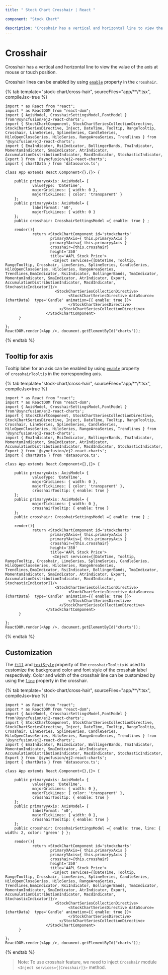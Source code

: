 ```yaml
---
title: " Stock Chart Crosshair | React "

component: "Stock Chart"

description: "Crosshair has a vertical and horizontal line to view the value of the axis at mouse position.The trackball used to display data collections"
---
```


# Crosshair

Crosshair has a vertical and horizontal line to view the value of the axis at mouse or touch position.

Crosshair lines can be enabled by using [`enable`](../api/chart/crosshairSettings/#enable) property in the `crosshair`.

{% tab template="stock-chart/cross-hair", sourceFiles="app/**/*.tsx", compileJsx=true %}

```tsx
import * as React from "react";
import * as ReactDOM from "react-dom";
import { AxisModel, CrosshairSettingsModel,FontModel }
from'@syncfusion/ej2-react-charts';
import { StockChartComponent, StockChartSeriesCollectionDirective, StockChartSeriesDirective, Inject, DateTime, Tooltip, RangeTooltip, Crosshair, LineSeries, SplineSeries, CandleSeries, HiloOpenCloseSeries, HiloSeries, RangeAreaSeries, Trendlines } from '@syncfusion/ej2-react-charts';
import { EmaIndicator, RsiIndicator, BollingerBands, TmaIndicator, MomentumIndicator, SmaIndicator, AtrIndicator, AccumulationDistributionIndicator, MacdIndicator, StochasticIndicator, Export } from '@syncfusion/ej2-react-charts';
import { chartData } from 'datasource.ts';

class App extends React.Component<{},{}> {

    public primaryxAxis: AxisModel= {
            valueType: 'DateTime',
            majorGridLines: { width: 0 },
            majorTickLines: { color: 'transparent' }
    };
    public primaryyAxis: AxisModel= {
            labelFormat: 'n0',
            majorTickLines: { width: 0 }
    };
    public crosshair: CrosshairSettingsModel ={ enable: true } ;

    render(){
            return <StockChartComponent id='stockcharts'
                    primaryXAxis={ this.primaryxAxis }
                    primaryYAxis={ this.primaryyAxis }
                    crosshair={this.crosshair}
                    height='350'
                    title='AAPL Stock Price'>
                     <Inject services={[DateTime, Tooltip, RangeTooltip, Crosshair, LineSeries, SplineSeries, CandleSeries, HiloOpenCloseSeries, HiloSeries, RangeAreaSeries, Trendlines,EmaIndicator, RsiIndicator, BollingerBands, TmaIndicator, MomentumIndicator, SmaIndicator, AtrIndicator, Export,       AccumulationDistributionIndicator, MacdIndicator, StochasticIndicator]}/>
                      <StockChartSeriesCollectionDirective>
                            <StockChartSeriesDirective dataSource={chartData}  type='Candle' animation={{ enable: true }}>
                            </StockChartSeriesDirective>
                        </StockChartSeriesCollectionDirective>
                  </StockChartComponent>
      }

};
ReactDOM.render(<App />, document.getElementById("charts"));

```

{% endtab %}

## Tooltip for axis

Tooltip label for an axis can be enabled by using [`enable`](../api/chart/crosshairTooltipModel/#enable)
property of `crosshairTooltip` in the corresponding axis.

{% tab template="stock-chart/cross-hair", sourceFiles="app/**/*.tsx", compileJsx=true %}

```tsx
import * as React from "react";
import * as ReactDOM from "react-dom";
import { AxisModel, CrosshairSettingsModel,FontModel }
from'@syncfusion/ej2-react-charts';
import { StockChartComponent, StockChartSeriesCollectionDirective, StockChartSeriesDirective, Inject, DateTime, Tooltip, RangeTooltip, Crosshair, LineSeries, SplineSeries, CandleSeries, HiloOpenCloseSeries, HiloSeries, RangeAreaSeries, Trendlines } from '@syncfusion/ej2-react-charts';
import { EmaIndicator, RsiIndicator, BollingerBands, TmaIndicator, MomentumIndicator, SmaIndicator, AtrIndicator, AccumulationDistributionIndicator, MacdIndicator, StochasticIndicator, Export } from '@syncfusion/ej2-react-charts';
import { chartData } from 'datasource.ts';

class App extends React.Component<{},{}> {

    public primaryxAxis: AxisModel= {
            valueType: 'DateTime',
            majorGridLines: { width: 0 },
            majorTickLines: { color: 'transparent' },
            crosshairTooltip: { enable: true }
    };
    public primaryyAxis: AxisModel= {
            majorTickLines: { width: 0 },
            crosshairTooltip: { enable: true }
    };
    public crosshair: CrosshairSettingsModel ={ enable: true } ;

    render(){
            return <StockChartComponent id='stockcharts'
                    primaryXAxis={ this.primaryxAxis }
                    primaryYAxis={ this.primaryyAxis }
                    crosshair={this.crosshair}
                    height='350'
                    title='AAPL Stock Price'>
                     <Inject services={[DateTime, Tooltip, RangeTooltip, Crosshair, LineSeries, SplineSeries, CandleSeries, HiloOpenCloseSeries, HiloSeries, RangeAreaSeries, Trendlines,EmaIndicator, RsiIndicator, BollingerBands, TmaIndicator, MomentumIndicator, SmaIndicator, AtrIndicator, Export,       AccumulationDistributionIndicator, MacdIndicator, StochasticIndicator]}/>
                      <StockChartSeriesCollectionDirective>
                            <StockChartSeriesDirective dataSource={chartData}  type='Candle' animation={{ enable: true }}>
                            </StockChartSeriesDirective>
                        </StockChartSeriesCollectionDirective>
                  </StockChartComponent>
      }

};
ReactDOM.render(<App />, document.getElementById("charts"));

```

{% endtab %}

## Customization

The [`fill`](../api/chart/crosshairTooltip/#fill) and [`textStyle`](../api/chart/crosshairTooltip/#textstyle)
property of the `crosshairTooltip` is used to customize the background color and font style of the crosshair label
respectively. Color and width of the crosshair line can be customized by using the [`line`](../api/chart/crosshairSettings/#line)
property in the crosshair.

{% tab template="stock-chart/cross-hair", sourceFiles="app/**/*.tsx", compileJsx=true %}

```tsx
import * as React from "react";
import * as ReactDOM from "react-dom";
import { AxisModel, CrosshairSettingsModel,FontModel }
from'@syncfusion/ej2-react-charts';
import { StockChartComponent, StockChartSeriesCollectionDirective, StockChartSeriesDirective, Inject, DateTime, Tooltip, RangeTooltip, Crosshair, LineSeries, SplineSeries, CandleSeries, HiloOpenCloseSeries, HiloSeries, RangeAreaSeries, Trendlines } from '@syncfusion/ej2-react-charts';
import { EmaIndicator, RsiIndicator, BollingerBands, TmaIndicator, MomentumIndicator, SmaIndicator, AtrIndicator, AccumulationDistributionIndicator, MacdIndicator, StochasticIndicator, Export } from '@syncfusion/ej2-react-charts';
import { chartData } from 'datasource.ts';

class App extends React.Component<{},{}> {

    public primaryxAxis: AxisModel= {
            valueType: 'DateTime',
            majorGridLines: { width: 0 },
            majorTickLines: { color: 'transparent' },
            crosshairTooltip: { enable: true }
    };
    public primaryyAxis: AxisModel= {
            labelFormat: 'n0',
            majorTickLines: { width: 0 },
            crosshairTooltip: { enable: true }
    };
    public crosshair: CrosshairSettingsModel ={ enable: true, line: { width: 2, color: 'green' } };

    render(){
            return <StockChartComponent id='stockcharts'
                    primaryXAxis={ this.primaryxAxis }
                    primaryYAxis={ this.primaryyAxis }
                    crosshair={this.crosshair}
                    height='350'
                    title='AAPL Stock Price'>
                     <Inject services={[DateTime, Tooltip, RangeTooltip, Crosshair, LineSeries, SplineSeries, CandleSeries, HiloOpenCloseSeries, HiloSeries, RangeAreaSeries, Trendlines,EmaIndicator, RsiIndicator, BollingerBands, TmaIndicator, MomentumIndicator, SmaIndicator, AtrIndicator, Export,       AccumulationDistributionIndicator, MacdIndicator, StochasticIndicator]}/>
                      <StockChartSeriesCollectionDirective>
                            <StockChartSeriesDirective dataSource={chartData}  type='Candle' animation={{ enable: true }}>
                            </StockChartSeriesDirective>
                        </StockChartSeriesCollectionDirective>
                  </StockChartComponent>
      }

};
ReactDOM.render(<App />, document.getElementById("charts"));

```

{% endtab %}

>Note: To use crosshair feature, we need to inject `Crosshair` module `<Inject services={[Crosshair]}>` method.